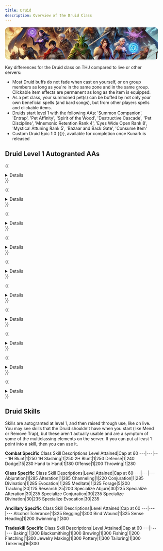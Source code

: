 ```yaml
---
title: Druid
description: Overview of the Druid Class
---
```


![Header Image](/content/images/classes.webp)

Key differences for the Druid class on THJ compared to live or other servers:

- Most Druid buffs do not fade when cast on yourself, or on group members as long as you're in the same zone and in the same group. Clickable item effects are permanent as long as the item is equipped.
- As a pet class, your summoned pet(s) can be buffed by not only your own beneficial spells (and bard songs), but from other players spells and clickable items.
- Druids start level 1 with the following AAs: 'Summon Companion', 'Entrap', 'Pet Affinity', 'Spirit of the Wood', 'Destructive Cascade', 'Pet Discipline', 'Mnemonic Retention Rank 4', 'Eyes Wide Open Rank 8', 'Mystical Attuning Rank 5', 'Bazaar and Back Gate', 'Consume Item'
- Custom Druid Epic 1.0 {{<item id="20542" name="Nature Walker's Scimitar" link="/equipment-guide/epics/dru-epic/">}}, available for completion once Kunark is released

## Druid Level 1 Autogranted AAs

{{<details title="Destructive Cascade (Passive)">}}
This ability increases the power of any critical hits your damage over time spells will do to your enemy. Each rank increases the power of your critical damage.
{{</details>}}

{{<details title="Spirit of the Wood (Active)">}}
Every 15 minutes, For a brief time, you are able to commune with the woodland spirits who provide your party with exceptional regenerative abilities and a protective shield of armor and thorns.  Additional ranks increase the power of this effect.
{{</details>}}

{{<details title="Consume Item (Active)">}}
Every 5 seconds, Focus your will upon the item held on your cursor.  If it is related to the item currently equipped in your power source slot, you will receive a large portion of progress toward that item's next rank, while destroying the item on your cursor.
{{</details>}}

{{<details title="Pet Affinity (Passive)">}}
This ability makes your summoned pets a valid target for beneficial group spells.
{{</details>}}

{{<details title="Pet Discipline (Passive)">}}
This ability will allow you to give your pet a 'hold' command until explicitly told to attack.  This ability also grants the 'Greater Pet Hold' command which forces your pet to not add anything to its hate list unless specifically added by you when Greater Hold is activated.  YOu can add a target to your pet's hate list with either 'attack' or 'qattack'
{{</details>}}

{{<details title="Summon Companion (Active)">}}
This ability grants you a faster casting version of your Summon Companion spell.  Starting with rank 2, each rank has an increasing chance to cause your pet to fade when summoned.
{{</details>}}

{{<details title="Bazaar and Back Gate (Active)">}}
Every 2 minutes.  Using this ability will transport you to the Bazaar.  While still in the Bazaar, you can use this ability again and it will return you to where you were prior to entering the Bazaar.
{{</details>}}

{{<details title="Mnemonic Retention Rank 4 (Passive)">}}
This ability gives you an additional spell slot so you can memorize an additional spell.
{{</details>}}

{{<details title="Eyes Wide Open Rank 8 (Passive)">}}
This passive ability increases the capacity of your extended target window by one slot per rank.
{{</details>}}

{{<details title="Mystical Attuning Rank 5 (Passive)">}}
This ability increases the number of mystical effects that can affect you at once by 1 per rank.
{{</details>}}

## Druid Skills

Skills are autogranted at level 1, and then raised through use, like on live. You may see skills that the Druid shouldn't have when you start (like Mend or Remove Trap), but these aren't actually usable and are a symptom of some of the multiclassing elements on the server. If you can put at least 1 point into a skill, then you can use it.

**Combat Specific**
Class Skill Descriptions|Level Attained|Cap at 60
---|---|---
1H Blunt|1|250
1H Slashing|1|250
2H Blunt|1|250
Defense|1|240
Dodge|15|230
Hand to Hand|1|180
Offense|1|200
Throwing|1|280

**Class Specific**
Class Skill Descriptions|Level Attained|Cap at 60
---|---|---
Abjuration|1|285
Alteration|1|285
Channeling|1|220
Conjuration|1|285
Divination|1|285
Evocation|1|285
Meditate|1|325
Forage|5|200
Tracking|20|125
Research|25|200
Specialize Abjure|30|235
Specialize Alteration|30|235
Specialize Conjuration|30|235
Specialize Divination|30|235
Specialize Evocation|30|235

**Ancillary Specific**
Class Skill Descriptions|Level Attained|Cap at 60
---|---|---
Alcohol Tolerance|1|325
Begging|1|300
Bind Wound|1|325
Sense Heading|1|200
Swimming|1|300


**Tradeskill Specific**
Class Skill Descriptions|Level Attained|Cap at 60
---|---|---
Baking|1|300
Blacksmithing|1|300
Brewing|1|300
Fishing|1|200
Fletching|1|300
Jewelry Making|1|300
Pottery|1|300
Tailoring|1|300
Tinkering|16|300